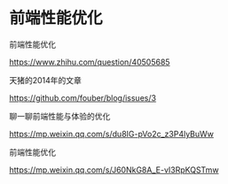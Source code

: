 # 前端性能优化





前端性能优化

https://www.zhihu.com/question/40505685



天猪的2014年的文章

https://github.com/fouber/blog/issues/3



聊一聊前端性能与体验的优化

https://mp.weixin.qq.com/s/du8IG-pVo2c_z3P4lyBuWw



前端性能优化

https://mp.weixin.qq.com/s/J60NkG8A_E-vI3RpKQSTmw